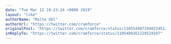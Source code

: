 ```yaml
---
date: "Tue Mar 12 19:23:24 +0000 2019"
layout: "like"
authorName: "Malte Ubl"
authorUrl: "https://twitter.com/cramforce"
originalPost: "https://twitter.com/cramforce/status/1105549872940224512"
inReplyTo: "https://twitter.com/cramforce/status/1105480261129519107"
---
```

